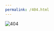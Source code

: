 ```yaml
---
permalink: /404.html
---
```

![404](https://raw.githubusercontent.com/EngineerRunner/EngineerRunner.github.io/main/Screenshot%202023-01-29%20at%2009-25-39%20Windows%2010_11%20BSOD.png)
